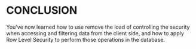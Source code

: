 <page title="Conclusion"/>

CONCLUSION
====

You've now learned how to use remove the load of controlling the security when accessing and filtering data from the client side, and how to apply Row Level Security to perform those operations in the database.